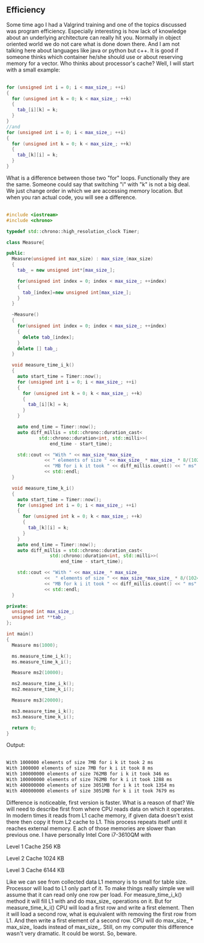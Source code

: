 Efficiency
-----
Some time ago I had a Valgrind training and one of the topics discussed was program efficiency.
Especially interesting is how lack of knowledge about an underlying architecture can really hit you.
Normally in object oriented world we do not care what is done down there.
And I am not talking here about languages like java or python but c++.
It is good if someone thinks which container he/she should use or about reserving memory for a vector.
Who thinks about processor's cache? Well, I will start with a small example:
<br></br>

~~~cpp
for (unsigned int i = 0; i < max_size_; ++i)
{
  for (unsigned int k = 0; k < max_size_; ++k)
  {
    tab_[i][k] = k;
  }
}
//and
for (unsigned int i = 0; i < max_size_; ++i)
{
  for (unsigned int k = 0; k < max_size_; ++k)
  {
    tab_[k][i] = k;
  }
}
~~~

What is a difference between those two "for" loops. Functionally they are the same.
Someone could say that switching "i" with "k" is not a big deal.
We just change order in which we are accessing memory location. But when you ran actual code, you will see a difference.
<br></br>

~~~cpp
#include <iostream>
#include <chrono>

typedef std::chrono::high_resolution_clock Timer;

class Measure{

public:
  Measure(unsigned int max_size) : max_size_(max_size)
  {
    tab_ = new unsigned int*[max_size_];

    for(unsigned int index = 0; index < max_size_; ++index)
    {
      tab_[index]=new unsigned int[max_size_];
    }
  }

  ~Measure()
  {
    for(unsigned int index = 0; index < max_size_; ++index)
    {
      delete tab_[index];
    }
    delete [] tab_;
  }

  void measure_time_i_k()
  {
    auto start_time = Timer::now();
    for (unsigned int i = 0; i < max_size_; ++i)
    {
      for (unsigned int k = 0; k < max_size_; ++k)
      {
        tab_[i][k] = k;
      }
    }

    auto end_time = Timer::now();
    auto diff_millis = std::chrono::duration_cast<
            std::chrono::duration<int, std::milli>>(
                end_time - start_time);

    std::cout << "With " << max_size_*max_size_
              << " elements of size " << max_size_ * max_size_ * 8/(1024 * 1024)
              << "MB for i k it took " << diff_millis.count() << " ms"
              << std::endl;
  }

  void measure_time_k_i()
  {
    auto start_time = Timer::now();
    for (unsigned int i = 0; i < max_size_; ++i)
    {
      for (unsigned int k = 0; k < max_size_; ++k)
      {
        tab_[k][i] = k;
      }
    }
    auto end_time = Timer::now();
    auto diff_millis = std::chrono::duration_cast<
                std::chrono::duration<int, std::milli>>(
                    end_time - start_time);

    std::cout << "With " << max_size_ * max_size_
              <<  " elements of size " << max_size_*max_size_ * 8/(1024 * 1024)
              << "MB for k i it took " << diff_millis.count() << " ms"
              << std::endl;
  }

private:
  unsigned int max_size_;
  unsigned int **tab_;
};

int main()
{
  Measure ms(1000);

  ms.measure_time_i_k();
  ms.measure_time_k_i();

  Measure ms2(10000);

  ms2.measure_time_i_k();
  ms2.measure_time_k_i();

  Measure ms3(20000);

  ms3.measure_time_i_k();
  ms3.measure_time_k_i();

  return 0;
}
~~~

Output:
<br></br>

~~~sh
With 1000000 elements of size 7MB for i k it took 2 ms
With 1000000 elements of size 7MB for k i it took 8 ms
With 100000000 elements of size 762MB for i k it took 346 ms
With 100000000 elements of size 762MB for k i it took 1288 ms
With 400000000 elements of size 3051MB for i k it took 1354 ms
With 400000000 elements of size 3051MB for k i it took 7679 ms
~~~

Difference is noticeable, first version is faster. What is a reason of that?
We will need to describe first from where CPU reads data on which it operates. In modern times it reads from L1 cache memory,
if given data doesn't exist there then copy it from L2 cache to L1.
This process repeats itself until it reaches external memory. E
ach of those memories are slower than previous one. I have personally Intel Core i7-3610QM with

Level 1 Cache    256 KB

Level 2 Cache	1024 KB

Level 3 Cache	6144 KB

Like we can see from collected data L1 memory is to small for table size. Processor will load to L1 only part of it.
To make things really simple we will assume that it can read only one row per load.
For measure_time_i_k() method it will fill L1 with and do max_size_ operations on it.
But for measure_time_k_i() CPU will load a first row and write a first element.
Then it will load a second row, what is equivalent with removing the first row from L1.
And then write a first element of a second row. CPU will do max_size_ * max_size_ loads instead of max_size_.
Still, on my computer this difference wasn't very dramatic. It could be worst. So, beware.